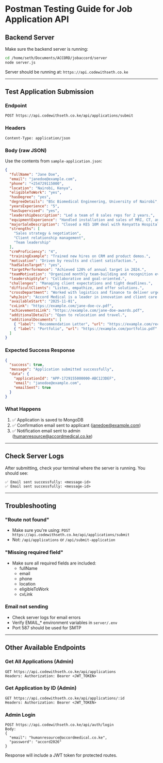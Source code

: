 # Postman Testing Guide for Job Application API

## Backend Server
Make sure the backend server is running:
```bash
cd /home/seth/Documents/ACCORD/jobaccord/server
node server.js
```

Server should be running at: `https://api.codewithseth.co.ke`

---

## Test Application Submission

### Endpoint
```
POST https://api.codewithseth.co.ke/api/applications/submit
```

### Headers
```
Content-Type: application/json
```

### Body (raw JSON)
Use the contents from `sample-application.json`:

```json
{
  "fullName": "Jane Doe",
  "email": "janedoe@example.com",
  "phone": "+254729115000",
  "location": "Nairobi, Kenya",
  "eligibleToWork": "yes",
  "hasDegree": "yes",
  "degreeDetails": "BSc Biomedical Engineering, University of Nairobi",
  "yearsExperience": "5",
  "hasSupervised": "yes",
  "leadershipDescription": "Led a team of 8 sales reps for 2 years.",
  "equipmentExperience": "Handled installation and sales of MRI, CT, and X-ray machines.",
  "majorSaleDescription": "Closed a KES 10M deal with Kenyatta Hospital.",
  "strengths": [
    "Sales strategy & negotiation",
    "Client relationship management",
    "Team leadership"
  ],
  "crmProficiency": "4",
  "trainingExample": "Trained new hires on CRM and product demos.",
  "motivation": "Driven by results and client satisfaction.",
  "hadSalesTarget": "yes",
  "targetPerformance": "Achieved 120% of annual target in 2024.",
  "teamMotivation": "Organized monthly team-building and recognition events.",
  "leadershipStyle": "Collaborative and goal-oriented.",
  "challenges": "Managing client expectations and tight deadlines.",
  "difficultClients": "Listen, empathize, and offer solutions.",
  "crossDepartment": "Worked with logistics and finance to deliver urgent orders.",
  "whyJoin": "Accord Medical is a leader in innovation and client care.",
  "availableStart": "2025-11-01",
  "cvLink": "https://example.com/jane-doe-cv.pdf",
  "achievementsLink": "https://example.com/jane-doe-awards.pdf",
  "additionalDetails": "Open to relocation and travel.",
  "additionalDocuments": [
    { "label": "Recommendation Letter", "url": "https://example.com/recommendation.pdf" },
    { "label": "Portfolio", "url": "https://example.com/portfolio.pdf" }
  ]
}
```

### Expected Success Response
```json
{
  "success": true,
  "message": "Application submitted successfully",
  "data": {
    "applicationId": "APP-1729155000000-ABC123DEF",
    "email": "janedoe@example.com",
    "emailSent": true
  }
}
```

### What Happens
1. ✅ Application is saved to MongoDB
2. ✅ Confirmation email sent to applicant (janedoe@example.com)
3. ✅ Notification email sent to admin (humanresource@accordmedical.co.ke)

---

## Check Server Logs
After submitting, check your terminal where the server is running. You should see:
```
✅ Email sent successfully: <message-id>
✅ Email sent successfully: <message-id>
```

---

## Troubleshooting

### "Route not found"
- Make sure you're using: `POST https://api.codewithseth.co.ke/api/applications/submit`
- Not: `/api/applications` or `/api/submit-application`

### "Missing required field"
- Make sure all required fields are included:
  - fullName
  - email
  - phone
  - location
  - eligibleToWork
  - cvLink

### Email not sending
- Check server logs for email errors
- Verify EMAIL_* environment variables in `server/.env`
- Port 587 should be used for SMTP

---

## Other Available Endpoints

### Get All Applications (Admin)
```
GET https://api.codewithseth.co.ke/api/applications
Headers: Authorization: Bearer <JWT_TOKEN>
```

### Get Application by ID (Admin)
```
GET https://api.codewithseth.co.ke/api/applications/:id
Headers: Authorization: Bearer <JWT_TOKEN>
```

### Admin Login
```
POST https://api.codewithseth.co.ke/api/auth/login
Body:
{
  "email": "humanresource@accordmedical.co.ke",
  "password": "accord2026"
}
```

Response will include a JWT token for protected routes.
